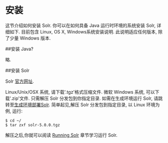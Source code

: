 # 安装

这节介绍如何安装 Solr. 你可以在如何具备 Java 运行时环境的系统安装 Solr, 详细如下. 目前包含 Linux, OS X, Windows系统安装说明. 此说明适应任何版本, 除了少量 Windows 版本.

##安装 Java?

略.

##安装 Solr

Solr [官方网址](http://lucene.apache.org/solr/).

Linux/Unix/OSX 系统, 请下载'.tgz'格式压缩文件. 微软 Windows 系统, 可以下载'.zip'文件.
只需解压 Solr 分发包到你指定目录. 如需在生成环境运行 Solr, 请跳转至[生成环境部署Solr](Taking_Solr_to_Production). 简单起见,解压 Solr 分发包到指定目录, 以 Linux 环境为例, 运行:

    $ cd ~/
    $ tar zxf solr-5.0.0.tgz

解压之后,你就可以阅读 [Running Solr](Getting_Started/Running_Solr) 章节学习运行 Solr.